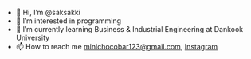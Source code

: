 - 👋 Hi, I’m @saksakki
- 👀 I’m interested in programming
- 🌱 I’m currently learning Business & Industrial Engineering at Dankook University
- 📫 How to reach me minichocobar123@gmail.com, <a href="https://www.instagram.com/hyun__0807/">Instagram</a>

<!---
saksakki/saksakki is a ✨ special ✨ repository because its `README.md` (this file) appears on your GitHub profile.
You can click the Preview link to take a look at your changes.
--->

